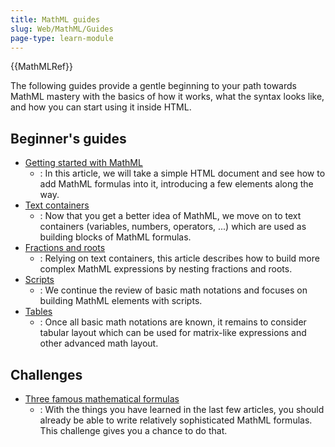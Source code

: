 ```yaml
---
title: MathML guides
slug: Web/MathML/Guides
page-type: learn-module
---
```


{{MathMLRef}}

The following guides provide a gentle beginning to your path towards MathML mastery with the basics of how it works, what the syntax looks like, and how you can start using it inside HTML.

## Beginner's guides

- [Getting started with MathML](/en-US/docs/Web/MathML/Guides/Getting_started)
  - : In this article, we will take a simple HTML document and see how to add MathML formulas into it, introducing a few elements along the way.
- [Text containers](/en-US/docs/Web/MathML/Guides/Text_containers)
  - : Now that you get a better idea of MathML, we move on to text containers (variables, numbers, operators, ...) which are used as building blocks of MathML formulas.
- [Fractions and roots](/en-US/docs/Web/MathML/Guides/Fractions_and_roots)
  - : Relying on text containers, this article describes how to build more complex MathML expressions by nesting fractions and roots.
- [Scripts](/en-US/docs/Web/MathML/Guides/Scripts)
  - : We continue the review of basic math notations and focuses on building MathML elements with scripts.
- [Tables](/en-US/docs/Web/MathML/Guides/Tables)
  - : Once all basic math notations are known, it remains to consider tabular layout which can be used for matrix-like expressions and other advanced math layout.

## Challenges

- [Three famous mathematical formulas](/en-US/docs/Web/MathML/Guides/Three_famous_mathematical_formulas)
  - : With the things you have learned in the last few articles, you should already be able to write relatively sophisticated MathML formulas. This challenge gives you a chance to do that.
